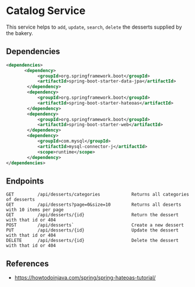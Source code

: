 # Catalog Service

This service helps to `add`, `update`, `search`, `delete` the desserts supplied by the bakery.

## Dependencies

```xml
<dependencies>
	   <dependency>
			<groupId>org.springframework.boot</groupId>
			<artifactId>spring-boot-starter-data-jpa</artifactId>
		</dependency>
		<dependency>
			<groupId>org.springframework.boot</groupId>
			<artifactId>spring-boot-starter-hateoas</artifactId>
		</dependency>
		<dependency>
			<groupId>org.springframework.boot</groupId>
			<artifactId>spring-boot-starter-web</artifactId>
		</dependency>
		<dependency>
			<groupId>com.mysql</groupId>
			<artifactId>mysql-connector-j</artifactId>
			<scope>runtime</scope>
		</dependency>
</dependencies>
```

## Endpoints

```
GET 		/api/desserts/categories 			Returns all categories of desserts
GET 		/api/desserts?page=0&size=10		Returns all deserts with 10 items per page
GET 		/api/desserts/{id}					Return the dessert with that id or 404
POST		/api/desserts`						Create a new dessert
PUT 		/api/desserts/{id}					Update the dessert with that id or 404
DELETE 		/api/desserts/{id}					Delete the dessert with that id or 404
```

## References

- https://howtodoinjava.com/spring/spring-hateoas-tutorial/